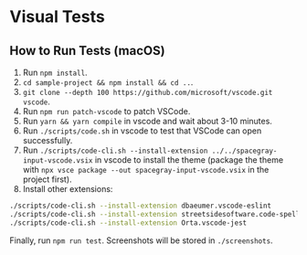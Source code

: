 # Visual Tests

## How to Run Tests (macOS)

1. Run `npm install`.
2. `cd sample-project && npm install && cd ..`.
3. `git clone --depth 100 https://github.com/microsoft/vscode.git vscode`.
4. Run `npm run patch-vscode` to patch VSCode.
5. Run `yarn && yarn compile` in vscode and wait about 3-10 minutes.
6. Run `./scripts/code.sh` in vscode to test that VSCode can open successfully.
7. Run `./scripts/code-cli.sh --install-extension ../../spacegray-input-vscode.vsix` in vscode to install the theme (package the theme with `npx vsce package --out spacegray-input-vscode.vsix` in the project first).
8. Install other extensions:

```bash
./scripts/code-cli.sh --install-extension dbaeumer.vscode-eslint
./scripts/code-cli.sh --install-extension streetsidesoftware.code-spell-checker
./scripts/code-cli.sh --install-extension Orta.vscode-jest
```

Finally, run `npm run test`. Screenshots will be stored in `./screenshots`.
